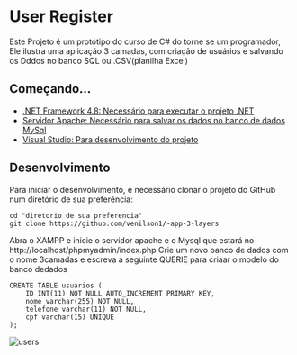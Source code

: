 # User Register
Este Projeto é um protótipo do curso de C# do torne se um programador, Ele ilustra uma aplicação 3 camadas, com criação de usuários e salvando os Dddos no banco SQL ou .CSV(planilha Excel)



## Começando...

- [.NET Framework 4.8: Necessário para executar o projeto .NET](https://dotnet.microsoft.com/download/dotnet-framework/net48)
- [Servidor Apache: Necessário para salvar os dados no banco de dados MySql](https://www.apachefriends.org/pt_br/download.html)
- [Visual Studio: Para desenvolvimento do projeto](https://visualstudio.microsoft.com/pt-br/downloads/)





## Desenvolvimento

Para iniciar o desenvolvimento, é necessário clonar o projeto do GitHub num diretório de sua preferência:


```shell
cd "diretorio de sua preferencia"
git clone https://github.com/venilson1/-app-3-layers
```


Abra o XAMPP e inicie o servidor apache e o Mysql que estará no http://localhost/phpmyadmin/index.php
Crie um novo banco de dados com o nome 3camadas e escreva a seguinte QUERIE para criaar o modelo do banco dedados 



```shell
CREATE TABLE usuarios (
    ID INT(11) NOT NULL AUTO_INCREMENT PRIMARY KEY,
    nome varchar(255) NOT NULL,
    telefone varchar(11) NOT NULL,
    cpf varchar(15) UNIQUE
);
```


![users](https://user-images.githubusercontent.com/57969262/105092724-61ea7080-5a80-11eb-92cc-efed9a88caeb.PNG)
